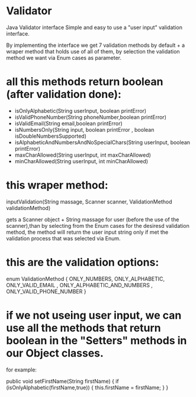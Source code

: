 # Validator
Java Validator interface
Simple and easy to use a "user input" validation interface.

By implementing the interface we get 7 validation methods by default + a wraper method that holds use of all of them, by selection the validation method we want via Enum cases as parameter.

# all this methods return boolean (after validation done):

- isOnlyAlphabetic(String userInput, boolean printError)
- isValidPhoneNumber(String phoneNumber,boolean printError)
- isValidEmail(String email,boolean printError)
- isNumbersOnly(String input, boolean printError , boolean isDoubleNumbersSupported)
- isAlphabeticAndNumbersAndNoSpecialChars(String userInput, boolean printError)
- maxCharAllowed(String userInput, int maxCharAllowed)
- minCharAllowed(String userInput, int minCharAllowed)

# this wraper method:

inputValidation(String massage, Scanner scanner, ValidationMethod validationMethod)

gets a Scanner object + String massage for user (before the use of the scanner),than by selecting from the Enum cases for the desiresd validation method, the method will return the user input string only if met the validation process that was selected via Enum.

# this are the validation options:

enum ValidationMethod
    {
        ONLY_NUMBERS, ONLY_ALPHABETIC, ONLY_VALID_EMAIL , ONLY_ALPHABETIC_AND_NUMBERS , ONLY_VALID_PHONE_NUMBER
    }

# if we not useing user input, we can use all the methods that return boolean in the "Setters" methods in our Object classes.
for example:

public void setFirstName(String firstName)
    {
        if (isOnlyAlphabetic(firstName,true))
        {
            this.firstName = firstName; 
        }
    }


